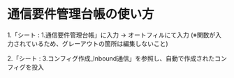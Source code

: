# 通信要件管理台帳の使い方

1.「シート : 1.通信要件管理台帳」に入力
→ オートフィルにて入力
(※関数が入力されているため、グレーアウトの箇所は編集しないこと)

2.「シート : 3.コンフィグ作成_Inbound通信」を参照し、自動で作成されたコンフィグを投入
